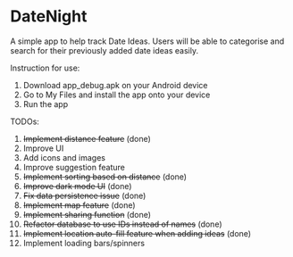 # DateNight
 
 A simple app to help track Date Ideas. Users will be able to categorise and search for their previously added date ideas easily.
 
 Instruction for use:
 1. Download app_debug.apk on your Android device
 2. Go to My Files and install the app onto your device
 3. Run the app
 
 TODOs:
 1. <del>Implement distance feature</del> (done)
 2. Improve UI
 3. Add icons and images
 4. Improve suggestion feature
 5. <del>Implement sorting based on distance</del> (done)
 6. <del>Improve dark mode UI</del> (done)
 7. <del>Fix data persistence issue</del> (done)
 8. <del>Implement map feature</del> (done)
 9. <del>Implement sharing function</del> (done)
 10. <del>Refactor database to use IDs instead of names</del> (done)
 11. <del>Implement location auto-fill feature when adding ideas</del> (done)
 12. Implement loading bars/spinners